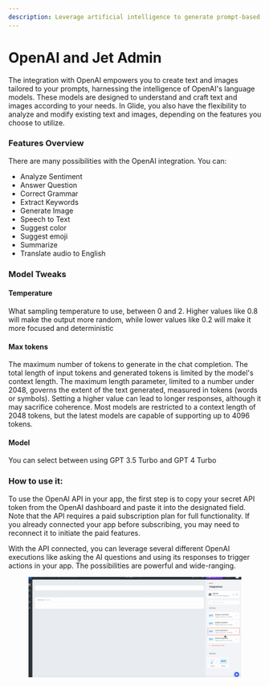 ```yaml
---
description: Leverage artificial intelligence to generate prompt-based text and images.
---
```


# OpenAI and Jet Admin

The integration with OpenAI empowers you to create text and images tailored to your prompts, harnessing the intelligence of OpenAI's language models. These models are designed to understand and craft text and images according to your needs. In Glide, you also have the flexibility to analyze and modify existing text and images, depending on the features you choose to utilize.

### Features Overview&#x20;

There are many possibilities with the OpenAI integration. You can:

* Analyze Sentiment
* Answer Question
* Correct Grammar
* Extract Keywords
* Generate Image
* Speech to Text
* Suggest color
* Suggest emoji
* Summarize
* Translate audio to English

### Model Tweaks

#### **Temperature**

What sampling temperature to use, between 0 and 2. Higher values like 0.8 will make the output more random, while lower values like 0.2 will make it more focused and deterministic

#### **Max tokens**

The maximum number of tokens to generate in the chat completion. The total length of input tokens and generated tokens is limited by the model's context length. The maximum length parameter, limited to a number under 2048, governs the extent of the text generated, measured in tokens (words or symbols). Setting a higher value can lead to longer responses, although it may sacrifice coherence. Most models are restricted to a context length of 2048 tokens, but the latest models are capable of supporting up to 4096 tokens.

#### **Model**

You can select between using GPT 3.5 Turbo and GPT 4 Turbo

### **How to use it:**

To use the OpenAI API in your app, the first step is to copy your secret API token from the OpenAI dashboard and paste it into the designated field. Note that the API requires a paid subscription plan for full functionality. If you already connected your app before subscribing, you may need to reconnect it to initiate the paid features.

With the API connected, you can leverage several different OpenAI executions like asking the AI questions and using its responses to trigger actions in your app. The possibilities are powerful and wide-ranging.

<figure><img src="../../.gitbook/assets/openai.gif" alt=""><figcaption></figcaption></figure>
